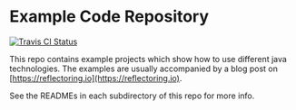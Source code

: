# Example Code Repository

[![Travis CI Status](https://travis-ci.org/thombergs/code-examples.svg?branch=master)](https://travis-ci.org/thombergs/code-examples)

This repo contains example projects which show how to use different java technologies.
The examples are usually accompanied by a blog post on [https://reflectoring.io](https://reflectoring.io).

See the READMEs in each subdirectory of this repo for more info. 

